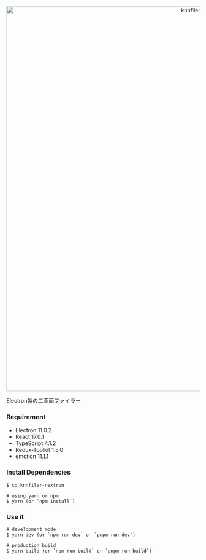 <p align="center"><img width="1002" alt="knnfiler-nextron" src="https://user-images.githubusercontent.com/1817669/103863684-a1ba6b00-5104-11eb-94d4-9fd14b823963.png"></p>

Electron製の二画面ファイラー

### Requirement
- Electron 11.0.2
- React 17.0.1
- TypeScript 4.1.2
- Redux-Toolkit 1.5.0
- emotion 11.1.1

### Install Dependencies

```
$ cd knnfiler-nextron

# using yarn or npm
$ yarn (or `npm install`)

```

### Use it

```
# development mode
$ yarn dev (or `npm run dev` or `pnpm run dev`)

# production build
$ yarn build (or `npm run build` or `pnpm run build`)
```
